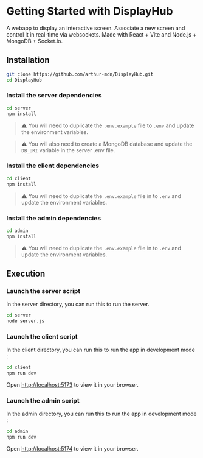# Getting Started with DisplayHub
A webapp to display an interactive screen. Associate a new screen and control it in real-time via websockets.
Made with React + Vite and Node.js + MongoDB + Socket.io.

## Installation
```bash
git clone https://github.com/arthur-mdn/DisplayHub.git
cd DisplayHub
```
### Install the server dependencies
```bash
cd server
npm install
```
> ⚠️ You will need to duplicate the `.env.example` file to `.env` and update the environment variables.

> ⚠️ You will also need to create a MongoDB database and update the `DB_URI` variable in the server .env file.

### Install the client dependencies
```bash
cd client
npm install
```
> ⚠️ You will need to duplicate the `.env.example` file in to `.env` and update the environment variables.
> 
### Install the admin dependencies
```bash
cd admin
npm install
```
> ⚠️ You will need to duplicate the `.env.example` file in to `.env` and update the environment variables.

## Execution

### Launch the server script
In the server directory, you can run this to run the server.

```bash
cd server
node server.js
```
### Launch the client script
In the client directory, you can run this to run the app in development mode :
```bash
cd client
npm run dev
```
Open [http://localhost:5173](http://localhost:5173) to view it in your browser.

### Launch the admin script
In the admin directory, you can run this to run the app in development mode :
```bash
cd admin
npm run dev
```
Open [http://localhost:5174](http://localhost:5174) to view it in your browser.
